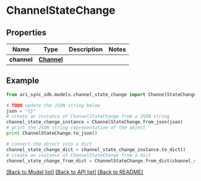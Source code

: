 # ChannelStateChange


## Properties
Name | Type | Description | Notes
------------ | ------------- | ------------- | -------------
**channel** | [**Channel**](Channel.md) |  | 

## Example

```python
from ari_sync_sdk.models.channel_state_change import ChannelStateChange

# TODO update the JSON string below
json = "{}"
# create an instance of ChannelStateChange from a JSON string
channel_state_change_instance = ChannelStateChange.from_json(json)
# print the JSON string representation of the object
print ChannelStateChange.to_json()

# convert the object into a dict
channel_state_change_dict = channel_state_change_instance.to_dict()
# create an instance of ChannelStateChange from a dict
channel_state_change_from_dict = ChannelStateChange.from_dict(channel_state_change_dict)
```
[[Back to Model list]](../README.md#documentation-for-models) [[Back to API list]](../README.md#documentation-for-api-endpoints) [[Back to README]](../README.md)


